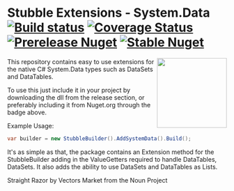 # Stubble Extensions - System.Data [![Build status](https://img.shields.io/appveyor/ci/Romanx/stubble-extensions-systemdata.svg?style=flat-square)](https://ci.appveyor.com/project/Romanx/stubble-extensions-jsonnet) [![Coverage Status](https://img.shields.io/coveralls/StubbleOrg/Stubble.Extensions.SystemData.svg?style=flat-square)](https://coveralls.io/r/StubbleOrg/Stubble.Extensions.SystemData) [![Prerelease Nuget](https://img.shields.io/nuget/vpre/Stubble.Extensions.SystemData.svg?style=flat-square&label=nuget%20pre)](https://www.nuget.org/packages/Stubble.Extensions.SystemData/) [![Stable Nuget](https://img.shields.io/nuget/v/Stubble.Extensions.SystemData.svg?style=flat-square)](https://www.nuget.org/packages/Stubble.Extensions.SystemData/)

<img align="right" width="160px" height="160px" src="https://raw.githubusercontent.com/StubbleOrg/Stubble/dev/assets/extension-logo-256.png">

This repository contains easy to use extensions for the native C# System.Data types such as DataSets and DataTables.

To use this just include it in your project by downloading the dll from the release section,
or preferably including it from Nuget.org through the badge above.

Example Usage:
```csharp
var builder = new StubbleBuilder().AddSystemData().Build();
```

It's as simple as that, the package contains an Extension method for the StubbleBuilder adding in the ValueGetters required to handle DataTables, DataSets. It also adds the ability to use DataSets and DataTables as Lists.

Straight Razor by Vectors Market from the Noun Project